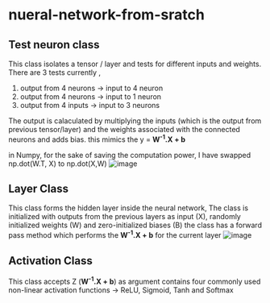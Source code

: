 # nueral-network-from-sratch

## Test neuron class 

This class isolates a tensor / layer and tests for different inputs and weights. 
There are 3 tests currently ,
1. output from 4 neurons -> input to 4 neuron
2. output from 4 neurons -> input to 1 neuron
3. output from 4 inputs -> input to 3 neurons

The output is calaculated by multiplying the inputs (which is the output from previous tensor/layer) and the weights associated with the connected neurons and adds bias.
this mimics the y = <b>W<sup>-1</sup>.X + b </b>

in Numpy, for the sake of saving the computation power, I have swapped np.dot(W.T, X) to np.dot(X,W)
![image](https://github.com/user-attachments/assets/3d867a55-c506-4120-b5c9-0b5ae997feee)


## Layer Class 

This class forms the hidden layer inside the neural network, 
The class is initialized with outputs from the previous layers as input (X), randomly initialized weights (W) and zero-initialized biases (B)
the class has a forward pass method which performs the <b>W<sup>-1</sup>.X + b</b> for the current layer 
![image](https://github.com/user-attachments/assets/dba93ede-ab90-4348-89cb-72faea3b92ff)


## Activation Class

This class accepts Z (<b>W<sup>-1</sup>.X + b</b>) as argument contains four commonly used non-linear activation functions -> ReLU, Sigmoid, Tanh and Softmax 